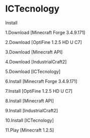 # ICTecnology
<P>
Install
<P>
1.Download [Minecraft Forge 3.4.9.171]
<P>
2.Download [OptiFine 1.2.5 HD U C7]
<P>
3.Download [Minecraft API]
<P>
4.Download [IndustrialCraft2]
<P>
5.Download [ICTecnology]
<P>
6.Install [Minecraft Forge 3.4.9.171] <minecraft.jar>
<P>
7.Install [OptiFine 1.2.5 HD U C7] <minecraft.jar>
<P>
8.Install [Minecraft API] <minecraft.jar>
<P>
9.Install [IndustrialCraft2] <mods folder>
<P>
10.Install [ICTecnology] <mods folder>
<P>
11.Play [Minecraft 1.2.5]
